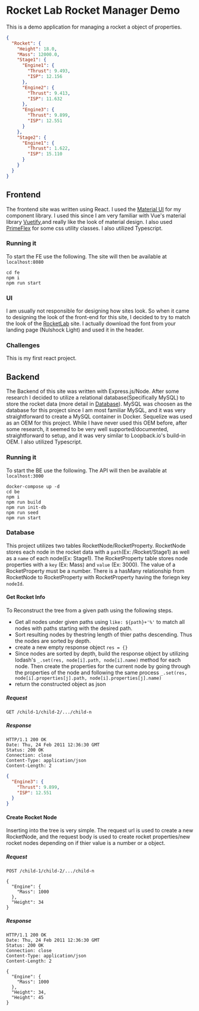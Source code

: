 # Rocket Lab Rocket Manager Demo

This is a demo application for managing a rocket a object of properties.

```json
{
  "Rocket": {
    "Height": 18.0,
    "Mass": 12000.0,
    "Stage1": {
      "Engine1": {
        "Thrust": 9.493,
        "ISP": 12.156
      },
      "Engine2": {
        "Thrust": 9.413,
        "ISP": 11.632
      },
      "Engine3": {
        "Thrust": 9.899,
        "ISP": 12.551
      }
    },
    "Stage2": {
      "Engine1": {
        "Thrust": 1.622,
        "ISP": 15.110
      }
    }
  }
}
```

## Frontend

The frontend site was written using React. I used the [Material UI](https://mui.com/) for my component library. I used this since I am very familiar with Vue's material library [Vuetify](https://vuetifyjs.com),and really like the look of material design. I also used [PrimeFlex](https://www.primefaces.org/primeflex/) for some css utility classes. I also utilized Typescript.

### Running it
To start the FE use the following. The site will then be available at `localhost:8080`

```
cd fe
npm i
npm run start
```

### UI
I am usually not responsible for designing how sites look. So when it came to designing the look of the front-end for this site, I decided to try to match the look of the [RocketLab](https://www.rocketlabusa.com/) site. I actually download the font from your landing page (Nulshock Light) and used it in the header. 

### Challenges
This is my first react project.

## Backend

The Backend of this site was written with Express.js/Node. After some research I decided to utilize a relational database(Specifically MySQL) to store the rocket data (more detail in [Database](#Database)). MySQL was choosen as the database for this project since I am most familiar MySQL, and it was very straightforward to create a MySQL container in Docker. Sequelize was used as an OEM for this project. While I have never used this OEM before, after some research, it seemed to be very well supported/documented, straightforward to setup, and it was very similar to Loopback.io's build-in OEM. I also utilized Typescript.

### Running it
To start the BE use the following. The API will then be available at `localhost:3000`

```
docker-compose up -d
cd be
npm i
npm run build
npm run init-db
npm run seed
npm run start
```

### Database
This project utilizes two tables RocketNode/RocketProperty. RocketNode stores each node in the rocket data with a `path`(Ex: /Rocket/Stage1) as well as a `name` of each node(Ex: Stage1). The RocketProperty table stores node properties with a `key` (Ex: Mass) and `value` (Ex: 3000). The value of a RocketProperty must be a number. There is a hasMany relationship from RocketNode to RocketProperty with RocketProperty having the foriegn key  `nodeId`. 

#### Get Rocket Info

To Reconstruct the tree from a given path using the following steps.
- Get all nodes under given paths using `like: ${path}+'%'` to match all nodes with paths starting with the desired path.
- Sort resulting nodes by thestring length of thier paths descending. Thus the nodes are sorted by depth.
- create a new empty response object `res = {}`
- Since nodes are sorted by depth, build the response object by utilizing lodash's `_.set(res, node[i].path, node[i].name)` method for each node. Then create the properties for the current node by going through the properties of the node and following the same process `_.set(res, node[i].properties[j].path, node[i].properties[j].name)`
- return the constructed object as json

##### Request

`GET /child-1/child-2/.../child-n`

##### Response

    HTTP/1.1 200 OK
    Date: Thu, 24 Feb 2011 12:36:30 GMT
    Status: 200 OK
    Connection: close
    Content-Type: application/json
    Content-Length: 2

```json
{
  "Engine3": {
    "Thrust": 9.899,
    "ISP": 12.551
  }
}
```

#### Create Rocket Node

Inserting into the tree is very simple. The request url is used to create a new RocketNode, and the request body is used to create rocket properties/new rocket nodes depending on if thier value is a number or a object.  

##### Request

`POST /child-1/child-2/.../child-n`

    {
      "Engine": {
        "Mass": 1000
      },
      "Height": 34
    }

##### Response

    HTTP/1.1 200 OK
    Date: Thu, 24 Feb 2011 12:36:30 GMT
    Status: 200 OK
    Connection: close
    Content-Type: application/json
    Content-Length: 2

    {
      "Engine": {
        "Mass": 1000
      },
      "Height": 34,
      "Height": 45
    }

